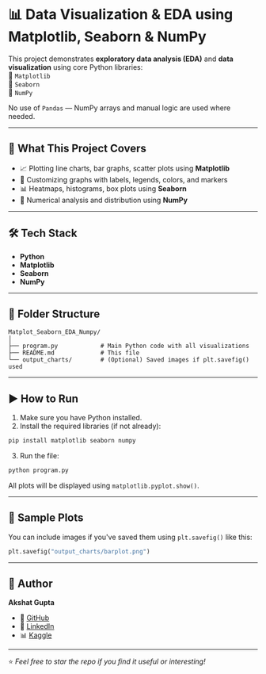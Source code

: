 # 📊 Data Visualization & EDA using Matplotlib, Seaborn & NumPy

This project demonstrates **exploratory data analysis (EDA)** and **data visualization** using core Python libraries:  
🔹 `Matplotlib`  
🔹 `Seaborn`  
🔹 `NumPy`  

No use of `Pandas` — NumPy arrays and manual logic are used where needed.

---

## 🚀 What This Project Covers

- 📈 Plotting line charts, bar graphs, scatter plots using **Matplotlib**
- 🎨 Customizing graphs with labels, legends, colors, and markers
- 📊 Heatmaps, histograms, box plots using **Seaborn**
- 🔢 Numerical analysis and distribution using **NumPy**

---

## 🛠️ Tech Stack

- **Python**
- **Matplotlib**
- **Seaborn**
- **NumPy**

---

## 📂 Folder Structure

```
Matplot_Seaborn_EDA_Numpy/
│
├── program.py            # Main Python code with all visualizations
├── README.md             # This file
└── output_charts/        # (Optional) Saved images if plt.savefig() used
```

---

## ▶️ How to Run

1. Make sure you have Python installed.
2. Install the required libraries (if not already):

```bash
pip install matplotlib seaborn numpy
```

3. Run the file:

```bash
python program.py
```

All plots will be displayed using `matplotlib.pyplot.show()`.

---

## 📸 Sample Plots

You can include images if you've saved them using `plt.savefig()` like this:

```python
plt.savefig("output_charts/barplot.png")
```

---

## 👤 Author

**Akshat Gupta**  
- 🔗 [GitHub](https://github.com/akshat09105)  
- 💼 [LinkedIn](https://www.linkedin.com/in/akshat-gupta-6a27a331a/)  
- 📊 [Kaggle](https://www.kaggle.com/akshat9105)

---

⭐️ *Feel free to star the repo if you find it useful or interesting!*
